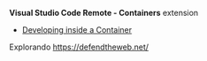 


**Visual Studio Code Remote - Containers** extension
- [Developing inside a Container](https://code.visualstudio.com/docs/remote/containers)






Explorando
https://defendtheweb.net/



